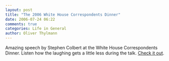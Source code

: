 ```yaml
---
layout: post
title: "The 2006 White House Correspondents Dinner"
date: 2006-07-24 06:22
comments: true
categories: Life in General
author: Oliver Thylmann
---
```




Amazing speech by Stephen Colbert at the White House Correspondents Dinner. Listen how the laughing gets a little less during the talk. [Check it out](http://video.google.de/videoplay?docid=-869183917758574879&amp;q=Colbert+White+House+Correspondents+Dinner).







